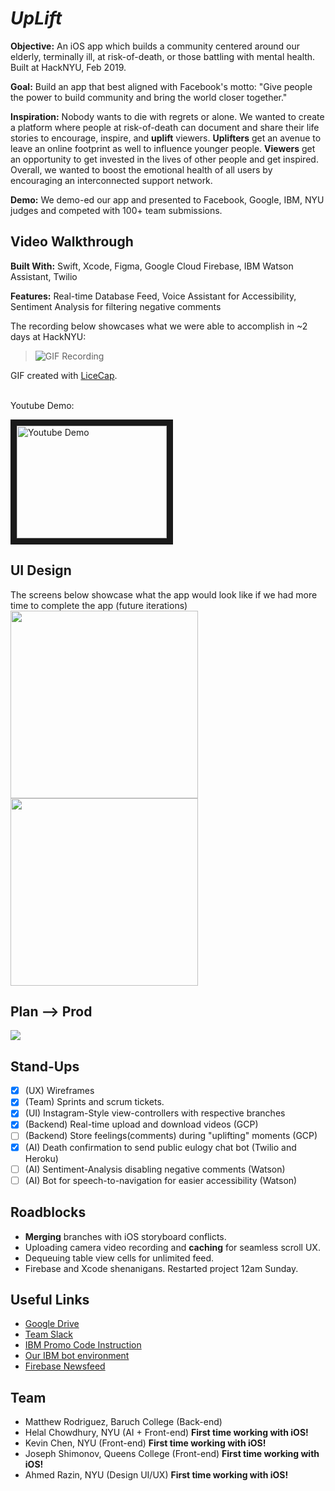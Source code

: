 # *UpLift*

**Objective:** An iOS app which builds a community centered around our elderly, terminally ill, at risk-of-death, or those battling with mental health. Built at HackNYU, Feb 2019.

**Goal:** Build an app that best aligned with Facebook's motto: "Give people the power to build community and bring the world closer together."

**Inspiration:** Nobody wants to die with regrets or alone.  We wanted to create a platform where people at risk-of-death can document and share their life stories to encourage, inspire, and **uplift** viewers. **Uplifters** get an avenue to leave an online footprint as well to influence younger people. **Viewers** get an opportunity to get invested in the lives of other people and get inspired. Overall, we wanted to boost the emotional health of all users by encouraging an interconnected support network.

**Demo:** We demo-ed our app and presented to Facebook, Google, IBM, NYU judges and competed with 100+ team submissions.

## Video Walkthrough
**Built With:** Swift, Xcode, Figma, Google Cloud Firebase, IBM Watson Assistant, Twilio

**Features:** Real-time Database Feed, Voice Assistant for Accessibility, Sentiment Analysis for filtering negative comments

The recording below showcases what we were able to accomplish in ~2 days at HackNYU:
> ![GIF Recording](mySite.gif)

GIF created with [LiceCap](http://www.cockos.com/licecap/).

<br />
Youtube Demo:

<a href="http://www.youtube.com/watch?feature=player_embedded&v=x-xW1F-8Npk
" target="_blank"><img src="http://img.youtube.com/vi/x-xW1F-8Npk/0.jpg" 
alt="Youtube Demo" width="240" height="180" border="10" /></a>

## UI Design
The screens below showcase what the app would look like if we had more time to complete the app (future iterations)
<img src="Home.png" width="300">
<img src="Profile.png" width="300">

## Plan --> Prod
![](p3.gif)

## Stand-Ups
- [x] (UX) Wireframes
- [x] (Team) Sprints and scrum tickets.
- [x] (UI) Instagram-Style view-controllers with respective branches
- [x] (Backend) Real-time upload and download videos (GCP)
- [ ] (Backend) Store feelings(comments) during "uplifting" moments (GCP)
- [x] (AI) Death confirmation to send public eulogy chat bot (Twilio and Heroku)
- [ ] (AI) Sentiment-Analysis disabling negative comments (Watson)
- [ ] (AI) Bot for speech-to-navigation for easier accessibility (Watson)

## Roadblocks
- **Merging** branches with iOS storyboard conflicts.
- Uploading camera video recording and **caching** for seamless scroll UX.
- Dequeuing table view cells for unlimited feed.
- Firebase and Xcode shenanigans. Restarted project 12am Sunday.

## Useful Links
- [Google Drive](https://drive.google.com/open?id=1dHydhyqqvsVpNMxRKkRf0O8zs_4H5GAJ)
- [Team Slack](https://hacknyu2019.slack.com/messages/GG8TW82EN/)
- [IBM Promo Code Instruction](https://cognitiveclass.ai/applying-ibm-cloud-promo-code/)
- [Our IBM bot environment](https://assistant-chat-us-east.watsonplatform.net/web/public/f99d0c1e-70d1-4d41-ae0f-17b78a42fb49)
- [Firebase Newsfeed](https://www.youtube.com/watch?v=Aw5Hb_A_eFI&t=625s)

## Team
- Matthew Rodriguez, Baruch College (Back-end)
- Helal Chowdhury, NYU (AI + Front-end) **First time working with iOS!**
- Kevin Chen, NYU (Front-end) **First time working with iOS!**
- Joseph Shimonov, Queens College (Front-end) **First time working with iOS!**
- Ahmed Razin, NYU (Design UI/UX) **First time working with iOS!**

